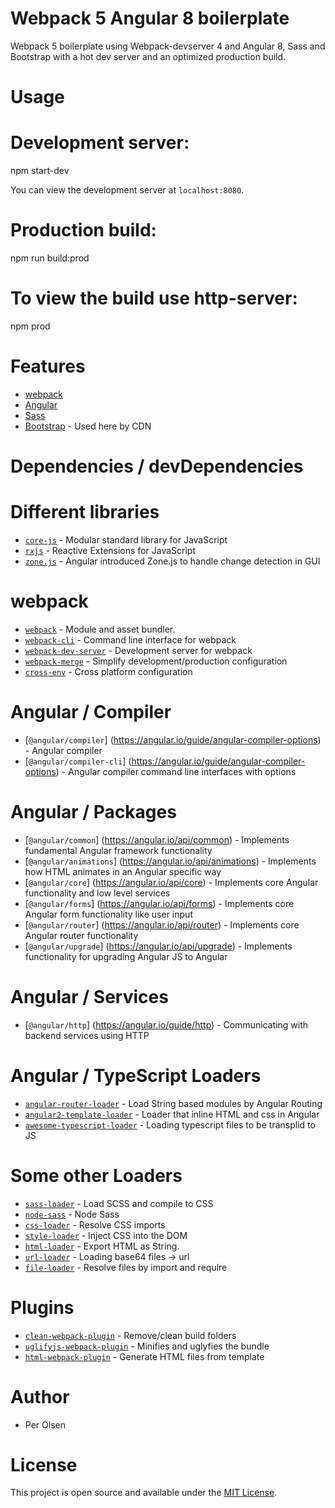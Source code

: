 # Webpack 5 Angular 8 boilerplate

Webpack 5 boilerplate using Webpack-devserver 4 and Angular 8, Sass and Bootstrap with a hot dev server and an optimized production build.

# Usage

# Development server:
npm start-dev

You can view the development server at `localhost:8080`.

# Production build:
npm run build:prod

# To view the build use http-server:
npm prod

# Features

- [webpack](https://webpack.js.org/)
- [Angular](https://angular.io/)
- [Sass](https://sass-lang.com/)
- [Bootstrap](https://getbootstrap.com/) - Used here by CDN


# Dependencies / devDependencies

# Different libraries

- [`core-js`](https://www.npmjs.com/package/core-js) - Modular standard library for JavaScript
- [`rxjs`](https://angular.io/guide/rx-library) - Reactive Extensions for JavaScript
- [`zone.js`](https://www.npmjs.com/package/zone.js) - Angular introduced Zone.js to handle change detection in GUI


# webpack

- [`webpack`](https://github.com/webpack/webpack) - Module and asset bundler.
- [`webpack-cli`](https://github.com/webpack/webpack-cli) - Command line interface for webpack
- [`webpack-dev-server`](https://github.com/webpack/webpack-dev-server) - Development server for webpack
- [`webpack-merge`](https://github.com/survivejs/webpack-merge) - Simplify development/production configuration
- [`cross-env`](https://github.com/kentcdodds/cross-env) - Cross platform configuration


# Angular / Compiler 

- [`@angular/compiler`] (https://angular.io/guide/angular-compiler-options) - Angular compiler
- [`@angular/compiler-cli`] (https://angular.io/guide/angular-compiler-options) - Angular compiler command line interfaces with options


# Angular / Packages

- [`@angular/common`] (https://angular.io/api/common) - Implements fundamental Angular framework functionality
- [`@angular/animations`] (https://angular.io/api/animations) - Implements how HTML animates in an Angular specific way
- [`@angular/core`] (https://angular.io/api/core) - Implements core Angular functionality and low level services
- [`@angular/forms`] (https://angular.io/api/forms) - Implements core Angular form functionality like user input
- [`@angular/router`] (https://angular.io/api/router) - Implements core Angular router functionality
- [`@angular/upgrade`] (https://angular.io/api/upgrade) - Implements functionality for upgrading Angular JS to Angular


# Angular / Services

- [`@angular/http`] (https://angular.io/guide/http) - Communicating with backend services using HTTP


# Angular / TypeScript Loaders

- [`angular-router-loader`](https://www.npmjs.com/package/angular-router-loader/) - Load String based modules by Angular Routing
- [`angular2-template-loader`](https://www.npmjs.com/package/angular2-template-loader/) - Loader that inline HTML and css in Angular
- [`awesome-typescript-loader`](https://www.npmjs.com/package/awesome-typescript-loader/) - Loading typescript files to be transplid to JS


# Some other Loaders

- [`sass-loader`](https://webpack.js.org/loaders/sass-loader/) - Load SCSS and compile to CSS
- [`node-sass`](https://github.com/sass/node-sass) - Node Sass
- [`css-loader`](https://webpack.js.org/loaders/css-loader/) - Resolve CSS imports
- [`style-loader`](https://webpack.js.org/loaders/style-loader/) - Inject CSS into the DOM
- [`html-loader`](https://webpack.js.org/loaders/url-loader/) - Export HTML as String.
- [`url-loader`](https://webpack.js.org/loaders/url-loader/) - Loading base64 files -> url
- [`file-loader`](https://webpack.js.org/loaders/file-loader/) - Resolve files by import and require


# Plugins

- [`clean-webpack-plugin`](https://www.npmjs.com/package/clean-webpack-plugin) - Remove/clean build folders
- [`uglifyjs-webpack-plugin`](https://www.npmjs.com/package/uglifyjs-webpack-plugin) - Minifies and uglyfies the bundle
- [`html-webpack-plugin`](https://webpack.js.org/plugins/html-webpack-plugin/) - Generate HTML files from template
 

# Author

- Per Olsen

# License

This project is open source and available under the [MIT License](LICENSE).



